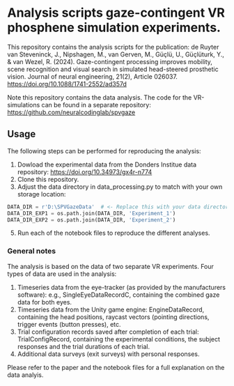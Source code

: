 # Analysis scripts gaze-contingent VR phosphene simulation experiments.
This repository contains the analysis scripts for the publication:
de Ruyter van Steveninck, J., Nipshagen, M., van Gerven, M., Güçlü, U., Güçlüturk, Y., & van Wezel, R. (2024). Gaze-contingent processing improves mobility, scene recognition and visual search in simulated head-steered prosthetic vision. Journal of neural engineering, 21(2), Article 026037. https://doi.org/10.1088/1741-2552/ad357d

Note this repository contains the data analysis. The code for the VR-simulations can be found in a separate repository: https://github.com/neuralcodinglab/spvgaze

## Usage 
The following steps can be performed for reproducing the analysis:
1. Dowload the experimental data from the Donders Institue data repository: https://doi.org/10.34973/gx4r-n774
2. Clone this repository.
4. Adjust the data directory in data_processing.py to match with your own storage location:
   
```python
DATA_DIR = r'D:\SPVGazeData'  # <- Replace this with your data directory
DATA_DIR_EXP1 = os.path.join(DATA_DIR, 'Experiment_1')
DATA_DIR_EXP2 = os.path.join(DATA_DIR, 'Experiment_2')
```

5. Run each of the notebook files to reproduce the different analyses.

### General notes
The analysis is based on the data of two separate VR experiments. Four types of data are used in the analysis:
1. Timeseries data from the eye-tracker (as provided by the manufacturers software): e.g., SingleEyeDataRecordC, containing the combined gaze data for both eyes.
2. Timeseries data from the Unity game engine: EngineDataRecord, containing the head positions, raycast vectors (pointing directions, trigger events (button presses), etc.
3. Trial configuration records saved after completion of each trial: TrialConfigRecord, containing the experimental conditions, the subject responses and the trial durations of each trial.
4. Additional data surveys (exit surveys) with personal responses.


Please refer to the paper and the notebook files for a full explanation on the data analyis.
